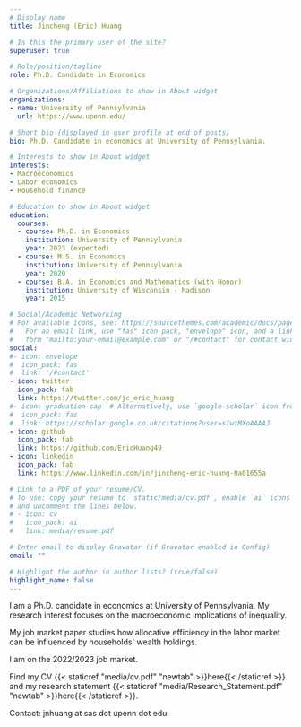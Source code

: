 ```yaml
---
# Display name
title: Jincheng (Eric) Huang

# Is this the primary user of the site?
superuser: true

# Role/position/tagline
role: Ph.D. Candidate in Economics

# Organizations/Affiliations to show in About widget
organizations:
- name: University of Pennsylvania
  url: https://www.upenn.edu/

# Short bio (displayed in user profile at end of posts)
bio: Ph.D. Candidate in economics at University of Pennsylvania.

# Interests to show in About widget
interests:
- Macroeconomics
- Labor economics
- Household finance

# Education to show in About widget
education:
  courses:
  - course: Ph.D. in Economics
    institution: University of Pennsylvania
    year: 2023 (expected)
  - course: M.S. in Economics
    institution: University of Pennsylvania
    year: 2020
  - course: B.A. in Economics and Mathematics (with Honor)
    institution: University of Wisconsin - Madison
    year: 2015

# Social/Academic Networking
# For available icons, see: https://sourcethemes.com/academic/docs/page-builder/#icons
#   For an email link, use "fas" icon pack, "envelope" icon, and a link in the
#   form "mailto:your-email@example.com" or "/#contact" for contact widget.
social:
#- icon: envelope
#  icon_pack: fas
#  link: '/#contact'
- icon: twitter
  icon_pack: fab
  link: https://twitter.com/jc_eric_huang
#- icon: graduation-cap  # Alternatively, use `google-scholar` icon from `ai` icon pack
#  icon_pack: fas
#  link: https://scholar.google.co.uk/citations?user=sIwtMXoAAAAJ
- icon: github
  icon_pack: fab
  link: https://github.com/EricHuang49
- icon: linkedin
  icon_pack: fab
  link: https://www.linkedin.com/in/jincheng-eric-huang-0a01655a

# Link to a PDF of your resume/CV.
# To use: copy your resume to `static/media/cv.pdf`, enable `ai` icons in `params.toml`,
# and uncomment the lines below.
# - icon: cv
#   icon_pack: ai
#   link: media/resume.pdf

# Enter email to display Gravatar (if Gravatar enabled in Config)
email: ""

# Highlight the author in author lists? (true/false)
highlight_name: false
---
```


I am a Ph.D. candidate in economics at University of Pennsylvania. My research interest focuses on the macroeconomic implications of inequality.

My job market paper studies how allocative efficiency in the labor market can be influenced by households' wealth holdings.

I am on the 2022/2023 job market.

Find my CV {{< staticref "media/cv.pdf" "newtab" >}}here{{< /staticref >}} and my research statement {{< staticref "media/Research_Statement.pdf" "newtab" >}}here{{< /staticref >}}.

Contact: jnhuang at sas dot upenn dot edu.
